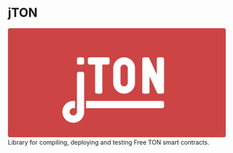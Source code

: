 # jTON
![cover](docs/images/cover.svg)
Library for compiling, deploying and testing Free TON smart contracts.
